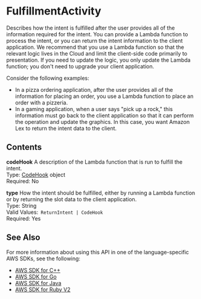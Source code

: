 # FulfillmentActivity<a name="API_FulfillmentActivity"></a>

 Describes how the intent is fulfilled after the user provides all of the information required for the intent\. You can provide a Lambda function to process the intent, or you can return the intent information to the client application\. We recommend that you use a Lambda function so that the relevant logic lives in the Cloud and limit the client\-side code primarily to presentation\. If you need to update the logic, you only update the Lambda function; you don't need to upgrade your client application\. 

Consider the following examples:
+ In a pizza ordering application, after the user provides all of the information for placing an order, you use a Lambda function to place an order with a pizzeria\. 
+ In a gaming application, when a user says "pick up a rock," this information must go back to the client application so that it can perform the operation and update the graphics\. In this case, you want Amazon Lex to return the intent data to the client\. 

## Contents<a name="API_FulfillmentActivity_Contents"></a>

 **codeHook**   <a name="lex-Type-FulfillmentActivity-codeHook"></a>
 A description of the Lambda function that is run to fulfill the intent\.   
Type: [CodeHook](API_CodeHook.md) object  
Required: No

 **type**   <a name="lex-Type-FulfillmentActivity-type"></a>
 How the intent should be fulfilled, either by running a Lambda function or by returning the slot data to the client application\.   
Type: String  
Valid Values:` ReturnIntent | CodeHook`   
Required: Yes

## See Also<a name="API_FulfillmentActivity_SeeAlso"></a>

For more information about using this API in one of the language\-specific AWS SDKs, see the following:
+  [AWS SDK for C\+\+](https://docs.aws.amazon.com/goto/SdkForCpp/lex-models-2017-04-19/FulfillmentActivity) 
+  [AWS SDK for Go](https://docs.aws.amazon.com/goto/SdkForGoV1/lex-models-2017-04-19/FulfillmentActivity) 
+  [AWS SDK for Java](https://docs.aws.amazon.com/goto/SdkForJava/lex-models-2017-04-19/FulfillmentActivity) 
+  [AWS SDK for Ruby V2](https://docs.aws.amazon.com/goto/SdkForRubyV2/lex-models-2017-04-19/FulfillmentActivity) 